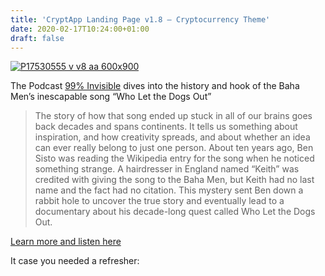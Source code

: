 ```yaml
---
title: 'CryptApp Landing Page v1.8 – Cryptocurrency Theme'
date: 2020-02-17T10:24:00+01:00
draft: false
---
```


[![P17530555 v v8 aa 600x900](https://cdn-blog.adafruit.com/uploads/2020/02/p17530555_v_v8_aa-600x900-1.jpg "p17530555_v_v8_aa-600x900.jpg")](https://99percentinvisible.org/episode/whomst-among-us-let-the-dogs-out/)

The Podcast [99% Invisible](https://99percentinvisible.org) dives into the history and hook of the Baha Men’s inescapable song “Who Let the Dogs Out”

> The story of how that song ended up stuck in all of our brains goes back decades and spans continents. It tells us something about inspiration, and how creativity spreads, and about whether an idea can ever really belong to just one person. About ten years ago, Ben Sisto was reading the Wikipedia entry for the song when he noticed something strange. A hairdresser in England named “Keith” was credited with giving the song to the Baha Men, but Keith had no last name and the fact had no citation. This mystery sent Ben down a rabbit hole to uncover the true story and eventually lead to a documentary about his decade-long quest called Who Let the Dogs Out.

[Learn more and listen here](https://99percentinvisible.org/episode/whomst-among-us-let-the-dogs-out/)

It case you needed a refresher: